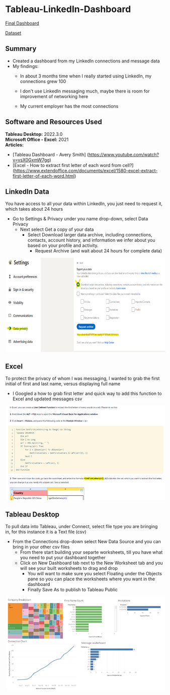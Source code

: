 # Tableau-LinkedIn-Dashboard

[Final Dashboard]( https://public.tableau.com/app/profile/tim8067/viz/LinkenInDashboard/Dashboard1?publish=yes)

[Dataset]( https://github.com/timcalhoun/LinkedIn-Dashboard/tree/main/Datasets) <br>


## Summary
* Created a dashboard from my LinkedIn connections and message data
* My findings:
   * In about 3 months time when I really started using LinkedIn, my connections grew 100

   * I don't use LinkedIn messaging much, maybe there is room for improvement of networking here

   * My current employer has the most connections


## Software and Resources Used 
**Tableau Desktop:** 2022.3.0 <br>
**Microsoft Office - Excel:** 2021 <br>
**Articles:** 
   - [Tableau Dashboard - Avery Smith] (https://www.youtube.com/watch?v=vsX0GxmW7gg)
   - [Excel - How to extract first letter of each word from cell?] (https://www.extendoffice.com/documents/excel/1580-excel-extract-first-letter-of-each-word.html)

## LinkedIn Data
You have access to all your data within LinkedIn, you just need to request it, which takes about 24 hours
* Go to Settings & Privacy under you name drop-down, select Data Privacy
  * Next select Get a copy of your data
    * Select Download larger data archive, including connections, contacts, account history, and information we infer about you based on your profile and activity.
      * Request Archive (and wait about 24 hours for complete data)

<img style="display: inline; margin: 0 5px;" title="LinkedIn Data Retrieval" src="img/LinkedIn Data Retreival.png" alt="" width="800" height="300"/>

## Excel
To protect the privacy of whom I was messaging, I wanted to grab the first initial of first and last name, versus displaying full name
* I Googled a how to grab first letter and quick way to add this function to Excel and updated messages csv
 
<img style="display: inline; margin: 0 5px;" title="Excel - First & Last name initials" src="img/Excel function.png" alt="" width="800" height="300"/>

## Tableau Desktop
To pull data into Tableau, under Connect, select file type you are bringing in, for this instance it is a Text file (csv)
* From the Connections drop-down select New Data Source and you can bring in your other csv files
  * From there start building your separte worksheets, till you have what you need to put your dashboard together
  * Click on New Dashboard tab next to the New Worksheet tab and you will see your built worksheets to drag and drop
    * You will want to make sure you select Floating under the Objects pane so you can place the worksheets where you want in the dashboard
    * Finally Save As to publish to Tableau Public

<img style="display: inline; margin: 0 5px;" title="Excel - First & Last name initials" src="img/LinkedIn Dashboard.png" alt="" width="800" height="300"/>

